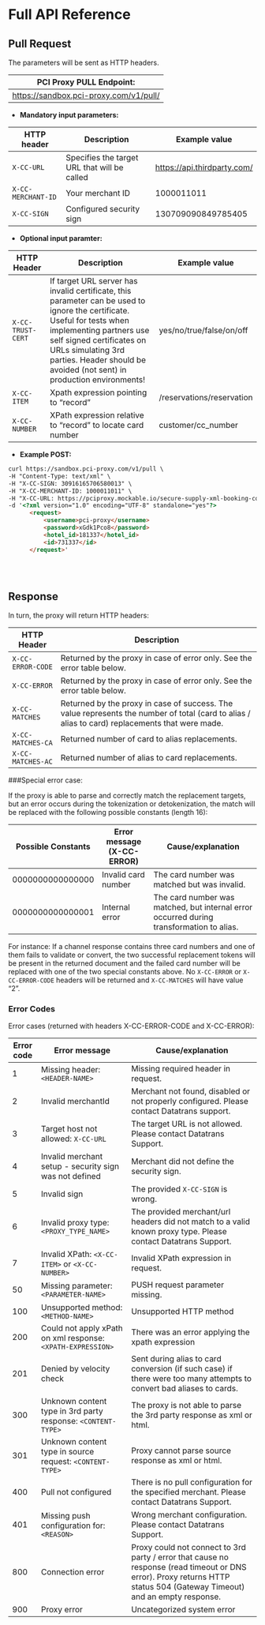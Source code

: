 # Full API Reference

## Pull Request

The parameters will be sent as HTTP headers. 

| **PCI Proxy PULL Endpoint:** |
| -- |
| https://sandbox.pci-proxy.com/v1/pull/|

- **Mandatory input parameters:**


| HTTP header      | Description                                                        | Example value
| -------------- | -------------------------------------------------------------------| ---
| `X-CC-URL` | Specifies the target URL that will be called | https://api.thirdparty.com/
| `X-CC-MERCHANT-ID` | Your merchant ID | 1000011011
| `X-CC-SIGN` | Configured security sign | 130709090849785405
            

- **Optional input paramter:**

| HTTP Header | Description | Example value |
| -- | -- |  -- |
| ```X-CC-TRUST-CERT``` | If target URL server has invalid certificate, this parameter can be used to ignore the certificate. Useful for tests when implementing partners use self signed certificates on URLs simulating 3rd parties. Header should be avoided (not sent) in production environments! | yes/no/true/false/on/off |
| ```X-CC-ITEM``` | Xpath expression pointing to “record” | /reservations/reservation |
| ```X-CC-NUMBER``` | XPath expression relative to “record” to locate card number | customer/cc_number |

- **Example POST:**

```html
curl https://sandbox.pci-proxy.com/v1/pull \
-H "Content-Type: text/xml" \
-H "X-CC-SIGN: 30916165706580013" \
-H "X-CC-MERCHANT-ID: 1000011011" \
-H "X-CC-URL: https://pciproxy.mockable.io/secure-supply-xml-booking-com" \
-d '<?xml version="1.0" encoding="UTF-8" standalone="yes"?>
      <request>
          <username>pci-proxy</username>
          <password>xGdk1Pco8</password>
          <hotel_id>181337</hotel_id>
          <id>731337</id>
      </request>' 
 
 
 
```


## Response

In turn, the proxy will return HTTP headers:

| HTTP Header | Description | 
| -- | -- |
| ```X-CC-ERROR-CODE``` | Returned by the proxy in case of error only. See the error table below. |
| ```X-CC-ERROR ```| Returned by the proxy in case of error only. See the error table below.|
| ```X-CC-MATCHES``` | Returned by the proxy in case of success. The value represents the number of total (card to alias / alias to card) replacements that were made. |
| ```X-CC-MATCHES-CA``` | Returned number of card to alias replacements. |
| ```X-CC-MATCHES-AC``` | Returned number of alias to card replacements. |

		
		
###Special error case:


If the proxy is able to parse and correctly match the replacement targets, but an error occurs during the tokenization or detokenization, the match will be replaced with the following possible constants (length  16):

| Possible Constants | Error message (X-CC-ERROR) | Cause/explanation |
| -- | -- |  -- |
| 0000000000000000 | Invalid card number	 | The card number was matched but was invalid. |
| 0000000000000001 | Internal error | The card number was matched, but internal error occurred during transformation to alias. |		

For instance: If a channel response contains three card numbers and one of them fails to validate or convert, the two successful replacement tokens will be present in the returned document and the failed card number will be replaced with one of the two special constants above. No ```X-CC-ERROR``` or ```X-CC-ERROR-CODE``` headers will be returned and ```X-CC-MATCHES``` will have value “2”.


### Error Codes


Error cases (returned with headers X-CC-ERROR-CODE and X-CC-ERROR):

| Error code | Error message | Cause/explanation |
| -- | -- |  -- |
| 1 | Missing header: ```<HEADER-NAME>``` | Missing required header in request. |
| 2 | Invalid merchantId | Merchant not found, disabled or not properly configured. Please contact Datatrans support. |
| 3 | Target host not allowed: ```X-CC-URL``` | The target URL is not allowed. Please contact Datatrans Support. |
| 4 | Invalid merchant setup - security sign was not defined | Merchant did not define the security sign. |
| 5 | Invalid sign | The provided ```X-CC-SIGN``` is wrong. |
| 6 | Invalid proxy type: ```<PROXY_TYPE_NAME>``` | The provided merchant/url headers did not match to a valid known proxy type. Please contact Datatrans Support. |
| 7 | Invalid XPath: ```<X-CC-ITEM>``` or ```<X-CC-NUMBER>``` | Invalid XPath expression in request. |
| 50 | Missing parameter: ```<PARAMETER-NAME>``` | PUSH request parameter missing. |
| 100 | Unsupported method: ```<METHOD-NAME>``` | Unsupported HTTP method |
| 200 | Could not apply xPath on xml response: ```<XPATH-EXPRESSION>``` | There was an error applying the xpath expression |
| 201 | Denied by velocity check | Sent during alias to card conversion (if such case) if there were too many attempts to convert bad aliases to cards. |
| 300 | Unknown content type in 3rd party response: ```<CONTENT-TYPE>``` | The proxy is not able to parse the 3rd party response as xml or html. |
| 301 | Unknown content type in source request: ```<CONTENT-TYPE>``` | Proxy cannot parse source response as xml or html. |
| 400 | Pull not configured | There is no pull configuration for the specified merchant. Please contact Datatrans Support. |
| 401 | Missing push configuration for: ```<REASON>``` | Wrong merchant configuration. Please contact Datatrans Support. |
| 800 | Connection error | Proxy could not connect to 3rd party / error that cause no response (read timeout or DNS error). Proxy returns HTTP status 504 (Gateway Timeout) and an empty response.|
| 900 | Proxy error | Uncategorized system error |